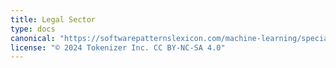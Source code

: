 ```yaml
---
title: Legal Sector
type: docs
canonical: "https://softwarepatternslexicon.com/machine-learning/specialized-applications/legal-sector"
license: "© 2024 Tokenizer Inc. CC BY-NC-SA 4.0"
---
```

